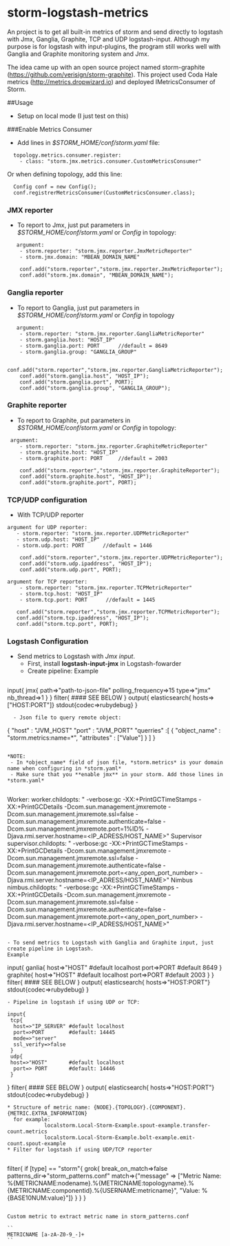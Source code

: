 # storm-logstash-metrics

An project is to get all built-in metrics of storm and send directly to logstash with Jmx, Ganglia, Graphite, TCP and UDP logstash-input.
Although my purpose is for logstash with input-plugins, the program still works well with Ganglia and Graphite monitoring system and Jmx.

The idea came up with an open source project named storm-graphite (https://github.com/verisign/storm-graphite).
This project used Coda Hale metrics (http://metrics.dropwizard.io) and deployed IMetricsConsumer of Storm.

##Usage
- Setup on local mode (I just test on this)

###Enable Metrics Consumer
- Add lines in *$STORM_HOME/conf/storm.yaml* file:
```
  topology.metrics.consumer.register:
    - class: "storm.jmx.metrics.consumer.CustomMetricsConsumer"
  ```
  Or when defining topology, add this line:
  ```
  	Config conf = new Config();
  	conf.registrerMetricsConsumer(CustomMetricsConsumer.class);
  ```
### JMX reporter
- To report to Jmx, just put parameters in *$STORM_HOME/conf/storm.yaml* or *Config* in topology:
```  
   argument:
    - storm.reporter: "storm.jmx.reporter.JmxMetricReporter"
    - storm.jmx.domain: "MBEAN_DOMAIN_NAME"
```
```
	conf.add("storm.reporter","storm.jmx.reporter.JmxMetricReporter");
	conf.add("storm.jmx.domain", "MBEAN_DOMAIN_NAME");
```

### Ganglia reporter
- To report to Ganglia, just put parameters in *$STORM_HOME/conf/storm.yaml* or *Config* in topology
```
   argument:
    - storm.reporter: "storm.jmx.reporter.GangliaMetricReporter"
    - storm.ganglia.host: "HOST_IP"
    - storm.ganglia.port: PORT 		//default = 8649
    - storm.ganglia.group: "GANGLIA_GROUP"
```
```
	conf.add("storm.reporter","storm.jmx.reporter.GangliaMetricReporter");
	conf.add("storm.ganglia.host", "HOST_IP");
	conf.add("storm.ganglia.port", PORT);
	conf.add("storm.ganglia.group", "GANGLIA_GROUP");
```

### Graphite reporter
- To report to Graphite, put parameters in *$STORM_HOME/conf/storm.yaml* or *Config* in topology:
```
 argument:
	- storm.reporter: "storm.jmx.reporter.GraphiteMetricReporter"
	- storm.graphite.host: "HOST_IP"
	- storm.graphite.port: PORT		//default = 2003
```	
```
	conf.add("storm.reporter","storm.jmx.reporter.GraphiteReporter");
	conf.add("storm.graphite.host", "HOST_IP");
	conf.add("storm.graphite.port", PORT);
```

### TCP/UDP configuration 
 - With TCP/UDP reporter

 ```
 argument for UDP reporter:
	- storm.reporter: "storm.jmx.reporter.UDPMetricReporter"
	- storm.udp.host: "HOST_IP"
	- storm.udp.port: PORT		//default = 1446
```	
```
	conf.add("storm.reporter","storm.jmx.reporter.UDPMetricReporter");
	conf.add("storm.udp.ipaddress", "HOST_IP");
	conf.add("storm.udp.port", PORT);
```
```
argument for TCP reporter:
	- storm.reporter: "storm.jmx.reporter.TCPMetricReporter"
	- storm.tcp.host: "HOST_IP"
	- storm.tcp.port: PORT		//default = 1445
```
 ```
	conf.add("storm.reporter","storm.jmx.reporter.TCPMetricReporter");
	conf.add("storm.tcp.ipaddress", "HOST_IP");
	conf.add("storm.tcp.port", PORT);
```

### Logstash Configuration
- Send metrics to Logstash with *Jmx input*.
   - First, install **logstash-input-jmx** in Logstash-fowarder
   - Create pipeline: Example
  ```
 input{
   jmx{
       path=>"path-to-json-file"
       polling_frequency=>15
       type=>"jmx"
       nb_thread=>1
   }
}
filter{  #### SEE BELOW }
output{
   elasticsearch{ hosts=>["HOST:PORT"]}
   stdout{codec=>rubydebug}
}
 ```
   - Json file to query remote object:
  ```
  {
  "host" : "JVM_HOST"
  "port" : "JVM_PORT"
  "querries" :[
    {
      "object_name" : "storm.metrics:name=*",
      "attributes" : ["Value"]
    } ]
}
  ```

*NOTE: 
   - In *object_name* field of json file, *storm.metrics* is your domain name when configuring in *storm.yaml*
   - Make sure that you **enable jmx** in your storm. Add those lines in *storm.yaml*
   
   ```
   Worker:
 worker.childopts: " -verbose:gc -XX:+PrintGCTimeStamps -XX:+PrintGCDetails -Dcom.sun.management.jmxremote -Dcom.sun.management.jmxremote.ssl=false -Dcom.sun.management.jmxremote.authenticate=false -Dcom.sun.management.jmxremote.port=1%ID%  -Djava.rmi.server.hostname=<IP_ADRESS/HOST_NAME>"
   Supervisor
supervisor.childopts: " -verbose:gc -XX:+PrintGCTimeStamps -XX:+PrintGCDetails -Dcom.sun.management.jmxremote -Dcom.sun.management.jmxremote.ssl=false -Dcom.sun.management.jmxremote.authenticate=false -Dcom.sun.management.jmxremote.port=<any_open_port_number> -Djava.rmi.server.hostname=<IP_ADRESS/HOST_NAME>"
   Nimbus
 nimbus.childopts: " -verbose:gc -XX:+PrintGCTimeStamps -XX:+PrintGCDetails -Dcom.sun.management.jmxremote -Dcom.sun.management.jmxremote.ssl=false -Dcom.sun.management.jmxremote.authenticate=false -Dcom.sun.management.jmxremote.port=<any_open_port_number> -Djava.rmi.server.hostname=<IP_ADRESS/HOST_NAME>"
   ```

- To send metrics to Logstash with Ganglia and Graphite input, just create pipeline in Logstash.
  Example
```
 input{
   ganlia{
       host=>"HOST" #default localhost
       port=>PORT	#default 8649
   }
   graphite{
   	   host=>"HOST" #default localhost
   	   port=>PORT	#default 2003
   }
}
filter{  #### SEE BELOW }
output{
   elasticsearch{ hosts=>"HOST:PORT"}
   stdout{codec=>rubydebug}
}
 ```
- Pipeline in logstash if using UDP or TCP:
```
	input{
	 tcp{
	  host=>"IP_SERVER" #default localhost
	  port=>PORT		#default: 14445
	  mode=>"server"
	  ssl_verify=>false
	 }
	 udp{
 	 host=>"HOST"       #default localhost
      port=> PORT		#default: 14446
     }
   }
   filter{  #### SEE BELOW }
	output{
	elasticsearch{ hosts=>"HOST:PORT"}
	 stdout{codec=>rubydebug}
	}
```
* Structure of metric name: {NODE}.{TOPOLOGY}.{COMPONENT}.{METRIC.EXTRA_INFORMATION}
  for example:
  			localstorm.Local-Storm-Example.spout-example.transfer-count.metrics
  			localstorm.Local-Storm-Example.bolt-example.emit-count.spout-example
* Filter for logstash if using UDP/TCP reporter
  
```
filter{
  if [type] == "storm"{
  grok{
  break_on_match=>false
  patterns_dir=>"storm_patterns.conf"
  match=>{"message" => ["Metric Name: %{METRICNAME:nodename}.%{METRICNAME:topologyname}.%	{METRICNAME:componentid}.%{USERNAME:metricname}", "Value: %{BASE10NUM:value}"]}
 }
}
}
```

Custom metric to extract metric name in storm_patterns.conf

``
METRICNAME [a-zA-Z0-9_-]+
``
